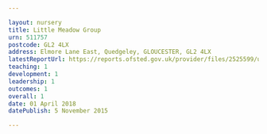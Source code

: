```yaml
---

layout: nursery
title: Little Meadow Group
urn: 511757
postcode: GL2 4LX
address: Elmore Lane East, Quedgeley, GLOUCESTER, GL2 4LX
latestReportUrl: https://reports.ofsted.gov.uk/provider/files/2525599/urn/511757.pdf
teaching: 1
development: 1
leadership: 1
outcomes: 1
overall: 1
date: 01 April 2018 
datePublish: 5 November 2015

---
```

